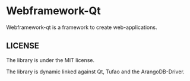 # Webframework-Qt

Webframework-qt is a framework to create web-applications.

## LICENSE
The library is under the MIT license.

The library is dynamic linked against Qt, Tufao and the ArangoDB-Driver.

